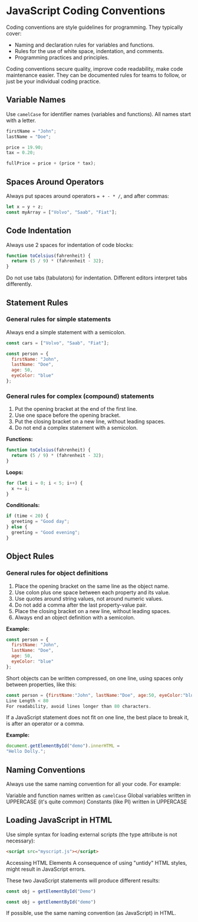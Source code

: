 # JavaScript Coding Conventions

Coding conventions are style guidelines for programming. They typically cover:

* Naming and declaration rules for variables and functions.
* Rules for the use of white space, indentation, and comments.
* Programming practices and principles.

Coding conventions secure quality, improve code readability, make code maintenance easier. They can be documented rules for teams to follow, or just be your individual coding practice.

## Variable Names

Use `camelCase` for identifier names (variables and functions). All names start with a letter.

```javascript
firstName = "John";
lastName = "Doe";

price = 19.90;
tax = 0.20;

fullPrice = price + (price * tax);
```

## Spaces Around Operators

Always put spaces around operators `= + - * /`, and after commas:

```javascript
let x = y + z;
const myArray = ["Volvo", "Saab", "Fiat"];
```

## Code Indentation

Always use 2 spaces for indentation of code blocks:

```javascript
function toCelsius(fahrenheit) {
  return (5 / 9) * (fahrenheit - 32);
}
```

Do not use tabs (tabulators) for indentation. Different editors interpret tabs differently.

## Statement Rules

### General rules for simple statements

Always end a simple statement with a semicolon.

```javascript
const cars = ["Volvo", "Saab", "Fiat"];

const person = {
  firstName: "John",
  lastName: "Doe",
  age: 50,
  eyeColor: "blue"
};
```

### General rules for complex (compound) statements

1. Put the opening bracket at the end of the first line.
2. Use one space before the opening bracket.
3. Put the closing bracket on a new line, without leading spaces.
4. Do not end a complex statement with a semicolon.

**Functions:**

```javascript
function toCelsius(fahrenheit) {
  return (5 / 9) * (fahrenheit - 32);
}
```

**Loops:**

```javascript
for (let i = 0; i < 5; i++) {
  x += i;
}
```

**Conditionals:**

```javascript
if (time < 20) {
  greeting = "Good day";
} else {
  greeting = "Good evening";
}
```

## Object Rules

### General rules for object definitions

1. Place the opening bracket on the same line as the object name.
2. Use colon plus one space between each property and its value.
3. Use quotes around string values, not around numeric values.
4. Do not add a comma after the last property-value pair.
5. Place the closing bracket on a new line, without leading spaces.
6. Always end an object definition with a semicolon.

**Example:**

```javascript
const person = {
  firstName: "John",
  lastName: "Doe",
  age: 50,
  eyeColor: "blue"
};
```

Short objects can be written compressed, on one line, using spaces only between properties, like this:

```javascript
const person = {firstName:"John", lastName:"Doe", age:50, eyeColor:"blue"};
Line Length < 80
For readability, avoid lines longer than 80 characters.
```

If a JavaScript statement does not fit on one line, the best place to break it, is after an operator or a comma.

**Example:**

```javascript
document.getElementById("demo").innerHTML =
"Hello Dolly.";
```

## Naming Conventions

Always use the same naming convention for all your code. For example:

Variable and function names written as `camelCase`
Global variables written in UPPERCASE (it's quite common)
Constants (like PI) written in UPPERCASE

## Loading JavaScript in HTML

Use simple syntax for loading external scripts (the type attribute is not necessary):

```html
<script src="myscript.js"></script>
```

Accessing HTML Elements
A consequence of using "untidy" HTML styles, might result in JavaScript errors.

These two JavaScript statements will produce different results:

```javascript
const obj = getElementById("Demo")
```

```javascript
const obj = getElementById("demo")
```

If possible, use the same naming convention (as JavaScript) in HTML.
